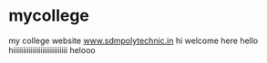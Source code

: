 # mycollege
my college website
www.sdmpolytechnic.in
hi welcome here
hello
hiiiiiiiiiiiiiiiiiiiiiiiiiiii
helooo